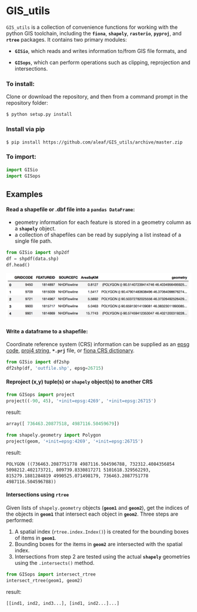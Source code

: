 # GIS_utils
`GIS_utils` is a collection of convenience functions for working with the python GIS toolchain, including the **`fiona`**, **`shapely`**, **`rasterio`**, **`pyproj`**, and **`rtree`** packages. It contains two primary modules:   

* **`GISio`**, which reads and writes information to/from GIS file formats, and  

*	**`GISops`**, which can perform operations such as clipping, reprojection and intersections.



### To install:
Clone or download the repository, and then from a command prompt in the repository folder:
```
$ python setup.py install
```
### Install via pip
```
$ pip install https://github.com/aleaf/GIS_utils/archive/master.zip
```

### To import:
```python
import GISio
import GISops
```

## Examples
#### Read a shapefile or .dbf file into a `pandas DataFrame`:
* geometry information for each feature is stored in a geometry column as a **`shapely`** object.
* a collection of shapefiles can be read by supplying a list instead of a single file path.

```python
from GISio import shp2df
df = shpdf(data.shp)
df.head()
```
![](examples/dfexample.png)
#### Write a dataframe to a shapefile:
Coordinate reference system (CRS) information can be supplied as an [epsg code](http://epsg.io/), [proj4 string](http://proj4.org/parameters.html), **`*.prj`** file, or [fiona CRS dictionary](https://toblerity.org/fiona/manual.html#format-drivers-crs-bounds-and-schema).  

```python
from GISio import df2shp 
df2shp(df, 'outfile.shp', epsg=26715)
```
#### Reproject (x,y) tuple(s) or `shapely` object(s) to another CRS
```python
from GISops import project
project((-90, 45), '+init=epsg:4269', '+init=epsg:26715')
```
result:

```python
array([ 736463.20877518, 4987116.50459679])
```
```python
from shapely.geometry import Polygon
project(geom, '+init=epsg:4269', '+init=epsg:26715')
```
result:
```
POLYGON ((736463.2087751778 4987116.504596788, 732312.4084356854 5098212.402173721, 809739.8330817271 5101618.329562293, 815279.1881284819 4990525.071498179, 736463.2087751778 4987116.504596788))
```

#### Intersections using `rtree`
Given lists of `shapely.geometry` objects (**`geom1`** and **`geom2`**), get the indices of the objects in **`geom1`** that intersect each object in **`geom2`**. Three steps are performed:

1) A spatial index (`rtree.index.Index()`) is created for the bounding boxes of items in **`geom1`**.  
2) Bounding boxes for the items in **`geom2`** are intersected with the spatial index.  
3) Intersections from step 2 are tested using the actual **`shapely`** geometries using the `.intersects()` method.

```python
from GISops import intersect_rtree
intersect_rtree(geom1, geom2)
```
result: 
```python
[[ind1, ind2, ind3...], [ind1, ind2...]...]
```
